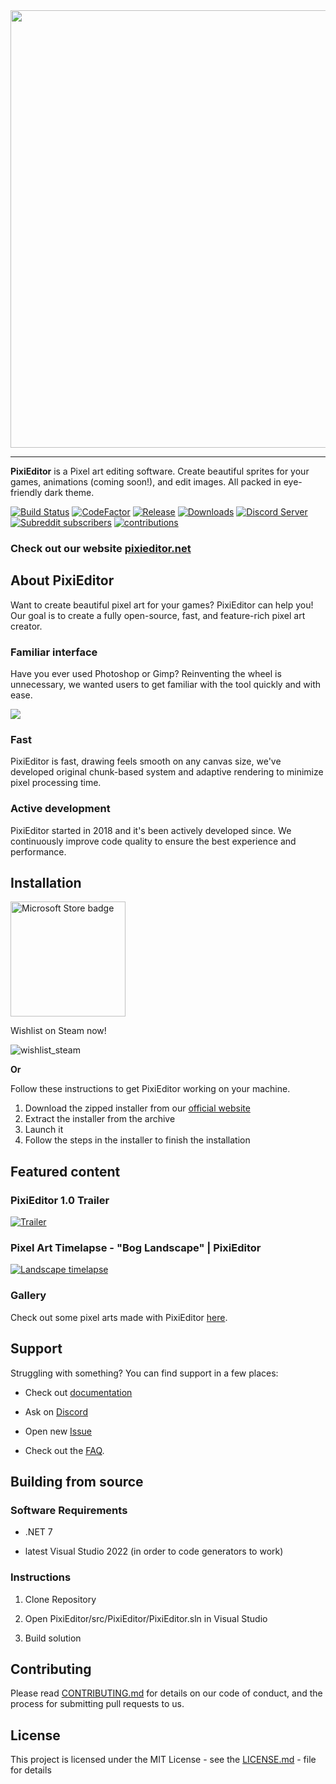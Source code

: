 <img src="https://user-images.githubusercontent.com/25402427/102633463-c1d3bb80-4150-11eb-8262-535e568fa781.png" width="700">

---

**PixiEditor** is a Pixel art editing software. Create beautiful sprites for your games, animations (coming soon!), and edit images. All packed in eye-friendly dark theme.

[![Build Status](https://img.shields.io/azure-devops/build/flabbet/PixiEditor/6/master)](https://dev.azure.com/flabbet/PixiEditor/_build?definitionId=6) 
[![CodeFactor](https://www.codefactor.io/repository/github/pixieditor/pixieditor/badge)](https://www.codefactor.io/repository/github/pixieditor/pixieditor)
[![Release](https://img.shields.io/github/v/release/flabbet/PixiEditor)](https://github.com/flabbet/PixiEditor/releases) 
[![Downloads](https://img.shields.io/github/downloads/PixiEditor/PixiEditor/total)](https://github.com/flabbet/PixiEditor/releases)
[![Discord Server](https://badgen.net/badge/discord/join%20chat/7289DA?icon=discord)](https://discord.gg/qSRMYmq)
[![Subreddit subscribers](https://img.shields.io/reddit/subreddit-subscribers/PixiEditor?label=%20r%2FPixiEditor&logoColor=%23e3002d)](https://reddit.com/r/PixiEditor)
[![contributions](https://img.shields.io/badge/contributions-open-brightgreen)](https://github.com/flabbet/PixiEditor/pulls)

### Check out our website [pixieditor.net](https://pixieditor.net)

## About PixiEditor

Want to create beautiful pixel art for your games? PixiEditor can help you! Our goal is to create a fully open-source, fast, and feature-rich pixel art creator. 

### Familiar interface

Have you ever used Photoshop or Gimp? Reinventing the wheel is unnecessary, we wanted users to get familiar with the tool quickly and with ease. 

![](https://user-images.githubusercontent.com/45312141/146670495-ae521a18-a89e-4e94-9317-6838b51407fa.png)


### Fast

PixiEditor is fast, drawing feels smooth on any canvas size, we've developed original chunk-based system and adaptive rendering to minimize pixel processing time.

### Active development

PixiEditor started in 2018 and it's been actively developed since. We continuously improve code quality to ensure the best experience and performance.


## Installation

<a href='//www.microsoft.com/store/apps/9NDDRHS8PBRN?cid=storebadge&ocid=badge'><img src='https://developer.microsoft.com/store/badges/images/English_get-it-from-MS.png' alt='Microsoft Store badge' width="184"/></a>

Wishlist on Steam now!

![wishlist_steam](https://user-images.githubusercontent.com/25402427/214952291-d81a4d79-bb75-44f2-bd24-10d7c3404997.png)

**Or**

Follow these instructions to get PixiEditor working on your machine.

1. Download the zipped installer from our [official website](https://pixieditor.net/download)
2. Extract the installer from the archive
3. Launch it
4. Follow the steps in the installer to finish the installation


## Featured content

### PixiEditor 1.0 Trailer

[![Trailer](https://img.youtube.com/vi/UK8HnrAQhCo/0.jpg)](https://www.youtube.com/watch?v=UK8HnrAQhCo)

### Pixel Art Timelapse - "Bog Landscape" | PixiEditor

[![Landscape timelapse](https://img.youtube.com/vi/bzC-wy6HCB8/0.jpg)](https://www.youtube.com/watch?v=bzC-wy6HCB8)

### Gallery

Check out some pixel arts made with PixiEditor [here](https://github.com/PixiEditor/PixiEditor/wiki/Gallery).


## Support

Struggling with something? You can find support in a few places:

* Check out [documentation](https://github.com/flabbet/PixiEditor/wiki)

* Ask on [Discord](https://discord.gg/qSRMYmq)
* Open new [Issue](https://github.com/flabbet/PixiEditor/issues)
* Check out the [FAQ](https://github.com/PixiEditor/PixiEditor/wiki/FAQ). 



## Building from source

### Software Requirements

* .NET 7

* latest Visual Studio 2022 (in order to code generators to work)

### Instructions

1. Clone Repository

2. Open PixiEditor/src/PixiEditor/PixiEditor.sln in Visual Studio

3. Build solution

## Contributing 

Please read [CONTRIBUTING.md](https://github.com/flabbet/PixiEditor/blob/master/CONTRIBUTING.md) for details on our code of conduct, and the process for submitting pull requests to us.

## License

This project is licensed under the MIT License - see the [LICENSE.md](https://github.com/flabbet/PixiEditor/blob/master/LICENSE) - file for details
